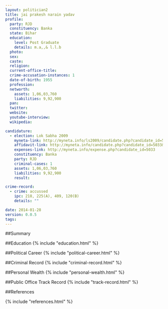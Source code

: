 ```yaml
---
layout: politician2
title: jai prakesh narain yadav
profile: 
  party: RJD
  constituency: Banka
  state: Bihar
  education: 
    level: Post Graduate
    details: m.a,,& l.l.b
  photo: 
  sex: 
  caste: 
  religion: 
  current-office-title: 
  crime-accusation-instances: 1
  date-of-birth: 1955
  profession: 
  networth: 
    assets: 1,06,03,760
    liabilities: 9,92,900
  pan: 
  twitter: 
  website: 
  youtube-interview: 
  wikipedia: 

candidature: 
  - election: Lok Sabha 2009
    myneta-link: http://myneta.info/ls2009/candidate.php?candidate_id=5033
    affidavit-link: http://myneta.info/candidate.php?candidate_id=5033&scan=original
    expenses-link: http://myneta.info/expense.php?candidate_id=5033
    constituency: Banka 
    party: RJD
    criminal-cases: 1
    assets: 1,06,03,760
    liabilities: 9,92,900
    result:  

crime-record: 
  - crime: accussed
    ipc: 218, 225(A), 409, 120(B)
    details: "" 

date: 2014-01-28
version: 0.0.5
tags: 
---
```

##Summary


##Education
{% include "education.html" %}


##Political Career
{% include "political-career.html" %}


##Criminal Record
{% include "criminal-record.html" %}


##Personal Wealth
{% include "personal-wealth.html" %}


##Public Office Track Record
{% include "track-record.html" %}


##References


{% include "references.html" %}